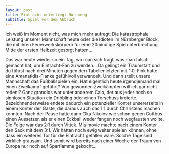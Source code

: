 ```yaml
---
layout: post
title: Eintracht unterliegt Nürnberg
subtitle: Spiel vor dem Abbruch
---
```


Ich weiß im Moment nicht, was mich mehr aufregt: Die katastrophale Leistung unserer Mannschaft heute oder die Idioten im Nürnberger Block, die mit ihren Feuerwerkskörpern für eine 20minütige Spielunterbrechung Mitte der ersten Halbzeit gesorgt hatten...

Das war heute wieder so ein Tag, wo man sich fragt, was man falsch gemacht hat, um Eintracht-Fan zu werden... Da gelingt ein Traumstart und du führst nach drei Minuten gegen den Tabellenletzten mit 1:0. Fink hatte eine Amanatidis-Flanke gefühlvoll verwandelt. Und dann stellt unsere Mannschaft das Fußballspielen ein. Hat eigentlich heute irgendjemand mal einen Zweikampf geführt? Von gewonnen Zweikämpfen will ich gar nicht reden!? Ganz grandios war unter anderem Caio, der aus jeder noch so sinnlosen Situation ein Dribbling oder einen Torschuss kreierte. Bezeichnenderweise endete dadurch ein potenzieller Konter unsererseits in einem Konter der Gäste, die daraus auch das 1:1 durch Charisteas machen konnten. Nach der Pause hatte dann Oka Nikolov wie schon gegen Cottbus einen Aussetzer, als er einen Eckball weder fangen noch wegfausten wollte. Die Folge war das 2:1 durch Vittek. Misimovic machte nach einem Konter den Sack mit dem 3:1. Wir hätten noch ewig weiter spielen können, ohne dass ein weiteres Tor für die Eintracht gefallen wäre. Solche Tage sind wirklich grausam. Und somit wird bereits nach einer Woche der Traum von Europa nur noch auf Sparflamme gekocht...
